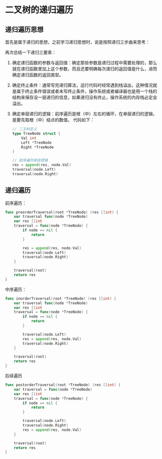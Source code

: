 # 二叉树的递归遍历

## 递归遍历思想
首先是属于递归的思想，之前学习递归思想时，说是按照递归三步曲来思考：


再次总结一下递归三要素：
1. 确定递归函数的参数与返回值：确定那些参数是递归过程中需要处理的，那么就在递归函数里加上这个参数，而且还要明确每次递归的返回值是什么，进而确定递归函数的返回类型。

2. 确定终止条件：通常写完递归算法，运行代码时经常遇到栈溢出，这种情况就是属于终止条件错误或者未写终止条件，操作系统或者编译器也是用一个栈的结构来保存没一层递归的信息，如果递归没有终止，操作系统的内存栈必定会溢出。

3. 确定单层递归的逻辑：前序遍历是根（中）左右的循环，在单层递归的逻辑，是要先取根（中）结点的数值。
代码如下：
    ```go
    // 二叉树定义
    type TreeNode struct {
        Val int
        Left *TreeNode
        Right *TreeNode  
    }
    ```

    ```go
    // 前序遍历单层逻辑
    res = append(res, node.Val)
    traversal(node.Left)
	traversal(node.Right)
    ```
## 递归遍历
前序遍历：
```go
func preorderTraversal(root *TreeNode) (res []int) {
    var traversal func(node *TreeNode)
    var res []int
    traversal = func(node *TreeNode) {
        if node == nil {
            return
        }

        res = append(res, node.Val)
        traversal(node.Left)
        traversal(node.Right)
    }

    traversal(root)
    return res
}
```

中序遍历：
```go
func inorderTraversal(root *TreeNode) (res []int) {
    var traversal func(node *TreeNode)
    var res []int
    traversal = func(node *TreeNode) {
        if node == nil {
            return
        }

        traversal(node.Left)
        res = append(res, node.Val)
        traversal(node.Right)
    }

    traversal(root)
    return res
}
```

后续遍历
```go
func postorderTraversal(root *TreeNode) (res []int) {
    var traversal = func(node *TreeNode)
    var res []int
    traversal = func(node *TreeNode) {
        if node == nil {
            return
        }

        traversal(node.Left)
        traversal(node.Right)
        res = append(res, node.Val)
    }

    traversal(root)
    return res
}
```

